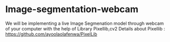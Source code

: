 # Image-segmentation-webcam
We will be implementing a live Image Segmenation model through webcam of your computer with the help of Library Pixellib,cv2
Details about Pixellib : https://github.com/ayoolaolafenwa/PixelLib
